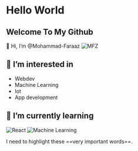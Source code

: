 # Hello World

## Welcome To My Github

👋 Hi, I’m @Mohammad-Faraaz
![MFZ](https://avatars.githubusercontent.com/u/99980867?v=4)

## 👀 I’m interested in
- Webdev
- Machine Learning
- Iot
- App development


## 🌱 I’m currently learning 
![React](https://blog.wildix.com/wp-content/uploads/2020/06/react-logo.jpg)
![Machine Learning](https://www.smartdatacollective.com/wp-content/uploads/2021/06/machine-learning-helps-life-insurance-scaled.jpg)



I need to highlight these ==very important words==.


<!---
Mohammad-Faraaz/Mohammad-Faraaz is a ✨ special ✨ repository because its `README.md` (this file) appears on your GitHub profile.
You can click the Preview link to take a look at your changes.
--->
